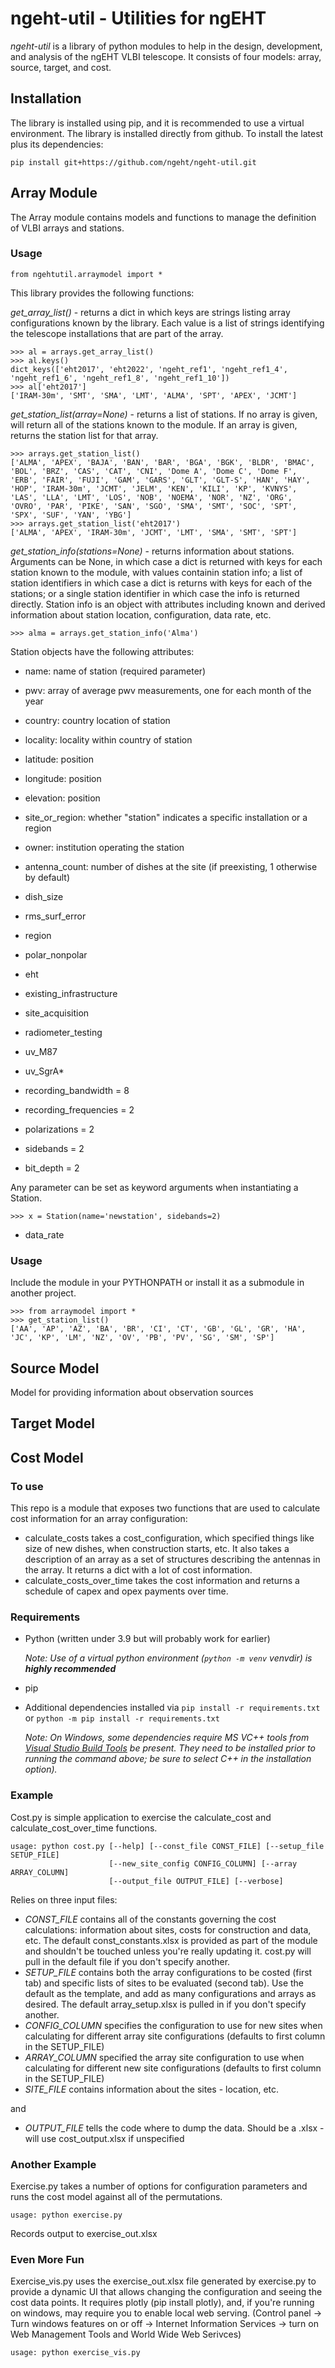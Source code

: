 # ngeht-util - Utilities for ngEHT

*ngeht-util* is a library of python modules to help in the design, development, and analysis of the
ngEHT VLBI telescope. It consists of four models: array, source, target, and cost.

## Installation

The library is installed using pip, and it is recommended to use a virtual environment. The library
is installed directly from github. To install the latest plus its dependencies:

    pip install git+https://github.com/ngeht/ngeht-util.git

## Array Module

The Array module contains models and functions to manage the definition of VLBI arrays and stations.

### Usage

    from ngehtutil.arraymodel import *

This library provides the following functions:

*get_array_list()* - returns a dict in which keys are strings listing array configurations known by the library. Each value is a list of strings identifying the telescope installations that are part of the array.

    >>> al = arrays.get_array_list()
    >>> al.keys()
    dict_keys(['eht2017', 'eht2022', 'ngeht_ref1', 'ngeht_ref1_4', 'ngeht_ref1_6', 'ngeht_ref1_8', 'ngeht_ref1_10'])
    >>> al['eht2017']
    ['IRAM-30m', 'SMT', 'SMA', 'LMT', 'ALMA', 'SPT', 'APEX', 'JCMT']

*get_station_list(array=None)* - returns a list of stations. If no array is given, will return all of the stations known to the module. If an array is given, returns the station list for that array.

    >>> arrays.get_station_list()
    ['ALMA', 'APEX', 'BAJA', 'BAN', 'BAR', 'BGA', 'BGK', 'BLDR', 'BMAC', 'BOL', 'BRZ', 'CAS', 'CAT', 'CNI', 'Dome A', 'Dome C', 'Dome F', 'ERB', 'FAIR', 'FUJI', 'GAM', 'GARS', 'GLT', 'GLT-S', 'HAN', 'HAY', 'HOP', 'IRAM-30m', 'JCMT', 'JELM', 'KEN', 'KILI', 'KP', 'KVNYS', 'LAS', 'LLA', 'LMT', 'LOS', 'NOB', 'NOEMA', 'NOR', 'NZ', 'ORG', 'OVRO', 'PAR', 'PIKE', 'SAN', 'SGO', 'SMA', 'SMT', 'SOC', 'SPT', 'SPX', 'SUF', 'YAN', 'YBG']
    >>> arrays.get_station_list('eht2017')
    ['ALMA', 'APEX', 'IRAM-30m', 'JCMT', 'LMT', 'SMA', 'SMT', 'SPT']

*get_station_info(stations=None)* - returns information about stations. Arguments can be None, in which case a dict is returned with keys for each station known to the module, with values containin station info; a list of station identifiers in which case a dict is returns with keys for each of the stations; or a single station identifier in which case the info is returned directly. Station info is an object with attributes including known and derived information about station location, configuration, data rate, etc.

    >>> alma = arrays.get_station_info('Alma')

Station objects have the following attributes:

* name: name of station (required parameter)
* pwv: array of average pwv measurements, one for each month of the year
* country: country location of station
* locality: locality within country of station
* latitude: position
* longitude: position
* elevation: position
* site_or_region: whether "station" indicates a specific installation or a region
* owner: institution operating the station
* antenna_count: number of dishes at the site (if preexisting, 1 otherwise by default)
* dish_size
* rms_surf_error
* region
* polar_nonpolar
* eht
* existing_infrastructure
* site_acquisition
* radiometer_testing
* uv_M87
* uv_SgrA*


* recording_bandwidth = 8
* recording_frequencies = 2
* polarizations = 2
* sidebands = 2
* bit_depth = 2

Any parameter can be set as keyword arguments when instantiating a Station.

    >>> x = Station(name='newstation', sidebands=2)

* data_rate



### Usage

Include the module in your PYTHONPATH or install it as a submodule in another project.

    >>> from arraymodel import *
    >>> get_station_list()
    ['AA', 'AP', 'AZ', 'BA', 'BR', 'CI', 'CT', 'GB', 'GL', 'GR', 'HA', 'JC', 'KP', 'LM', 'NZ', 'OV', 'PB', 'PV', 'SG', 'SM', 'SP']

## Source Model
Model for providing information about observation sources

## Target Model

## Cost Model

### To use

This repo is a module that exposes two functions that are used to calculate cost information for an array configuration:

* calculate_costs takes a cost_configuration, which specified things like size of new dishes, when construction starts, etc. It also takes a description of an array as a set of structures describing the antennas in the array. It returns a dict with a lot of cost information.
* calculate_costs_over_time takes the cost information and returns a schedule of capex and opex payments over time.

### Requirements

* Python (written under 3.9 but will probably work for earlier)

  _Note: Use of a virtual python environment (`python -m venv` _venvdir_) is **highly recommended**_
* pip
* Additional dependencies installed via `pip install -r requirements.txt` or `python -m pip install -r requirements.txt`

  _Note: On Windows, some dependencies require MS VC++ tools from
  [Visual Studio Build Tools](https://visualstudio.microsoft.com/thank-you-downloading-visual-studio/?sku=BuildTools&rel=16) be present.
  They need to be installed prior to running the command above; be sure to select C++ in the installation option)._

### Example

Cost.py is simple application to exercise the calculate_cost and calculate_cost_over_time functions.

```
usage: python cost.py [--help] [--const_file CONST_FILE] [--setup_file SETUP_FILE]
                      [--new_site_config CONFIG_COLUMN] [--array ARRAY_COLUMN]
                      [--output_file OUTPUT_FILE] [--verbose]
```

Relies on three input files:

* *CONST_FILE* contains all of the constants governing the cost calculations: information about sites, costs for construction and data, etc. The default const_constants.xlsx is provided as part of the module and shouldn't be touched unless you're really updating it. cost.py will pull in the default file if you don't specify another.
* *SETUP_FILE* contains both the array configurations to be costed (first tab) and specific lists of sites to be evaluated (second tab). Use the default as the template, and add as many configurations and arrays as desired. The default array_setup.xlsx is pulled in if you don't specify another.
* *CONFIG_COLUMN* specifies the configuration to use for new sites when calculating for different array site configurations (defaults to first column in the SETUP_FILE)
* *ARRAY_COLUMN* specified the array site configuration to use when calculating for different new site configurations (defaults to first column in the SETUP_FILE)
* *SITE_FILE* contains information about the sites - location, etc.

and

* *OUTPUT_FILE* tells the code where to dump the data. Should be a .xlsx - will use cost_output.xlsx if unspecified
  &nbsp;
  &nbsp;

### Another Example

Exercise.py takes a number of options for configuration parameters and runs the cost model against all of the permutations.

```
usage: python exercise.py
```

Records output to exercise_out.xlsx
&nbsp;
&nbsp;

### Even More Fun

Exercise_vis.py uses the exercise_out.xlsx file generated by exercise.py to provide a dynamic UI that allows changing the configuration and seeing the cost data points. It requires plotly (pip install plotly), and, if you're running on windows, may require you to enable local web serving. (Control panel -> Turn windows features on or off -> Internet Information Services -> turn on Web Management Tools and World Wide Web Serivces)

```
usage: python exercise_vis.py
```
